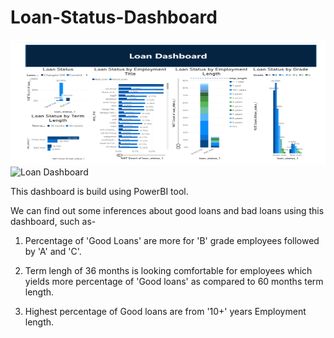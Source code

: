 # Loan-Status-Dashboard
<a href="https://github.com/ShubhangiLokhande123/Loan-Status-Dashboard/blob/main/Loan%20Dashboard.pdf" class="image fit" ></a>
<img src="https://github.com/ShubhangiLokhande123/Loan-Status-Dashboard/blob/main/Loan%20Dashboard.pdf" width="1050" height="200" allow="autoplay">
![Loan Dashboard](visuals/lone.png)

This dashboard is build using PowerBI tool.

We can find out some inferences about good loans and bad loans using this dashboard, such as-
1. Percentage of 'Good Loans' are more for 'B' grade employees followed by 'A' and 'C'.
  
2. Term lengh of 36 months is looking comfortable for employees which yields more percentage of 'Good loans' as compared to 60 months term length.

3. Highest percentage of Good loans are from '10+' years Employment length.
